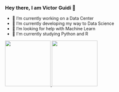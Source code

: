 ### Hey there, I am Victor Guidi 👋

- 🔭 I’m currently working on a Data Center
- 🌱 I’m currently developing my way to Data Science
- 🤔 I’m looking for help with Machine Learn
- 💬 I'm currently studying Python and R

<div>
  <a href="https://github.com/victorguidi">
  <img height="150em" src="https://github-readme-stats.vercel.app/api?username=victorguidi&show_icons=true&theme=tokyonight&include_all_commits=true&count_private=true"/>
  <img height="150em" src="https://github-readme-stats.vercel.app/api/top-langs/?username=victorguidi&layout=compact&langs_count=7&theme=tokyonight"/>
</div>
